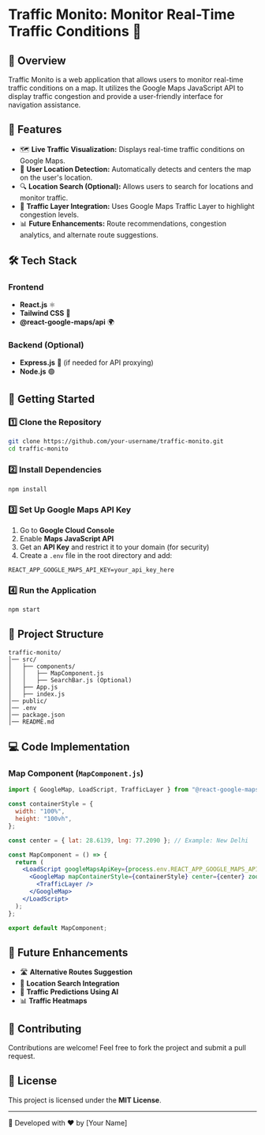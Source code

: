# Traffic Monito: Monitor Real-Time Traffic Conditions 🚦

## 📌 Overview

Traffic Monito is a web application that allows users to monitor real-time traffic conditions on a map. It utilizes the Google Maps JavaScript API to display traffic congestion and provide a user-friendly interface for navigation assistance.

## 🚀 Features

- 🗺 **Live Traffic Visualization:** Displays real-time traffic conditions on Google Maps.
- 📍 **User Location Detection:** Automatically detects and centers the map on the user's location.
- 🔍 **Location Search (Optional):** Allows users to search for locations and monitor traffic.
- 🚦 **Traffic Layer Integration:** Uses Google Maps Traffic Layer to highlight congestion levels.
- 📊 **Future Enhancements:** Route recommendations, congestion analytics, and alternate route suggestions.

## 🛠 Tech Stack

### Frontend

- **React.js** ⚛️
- **Tailwind CSS** 🎨
- **@react-google-maps/api** 🌍

### Backend (Optional)

- **Express.js** 🚀 (if needed for API proxying)
- **Node.js** 🟢

## 📖 Getting Started

### 1️⃣ Clone the Repository

```sh
git clone https://github.com/your-username/traffic-monito.git
cd traffic-monito
```

### 2️⃣ Install Dependencies

```sh
npm install
```

### 3️⃣ Set Up Google Maps API Key

1. Go to **Google Cloud Console**
2. Enable **Maps JavaScript API**
3. Get an **API Key** and restrict it to your domain (for security)
4. Create a `.env` file in the root directory and add:

```env
REACT_APP_GOOGLE_MAPS_API_KEY=your_api_key_here
```

### 4️⃣ Run the Application

```sh
npm start
```

## 📂 Project Structure

```
traffic-monito/
│── src/
│   ├── components/
│   │   ├── MapComponent.js
│   │   ├── SearchBar.js (Optional)
│   ├── App.js
│   ├── index.js
│── public/
│── .env
│── package.json
│── README.md
```

## 💻 Code Implementation

### Map Component (`MapComponent.js`)

```jsx
import { GoogleMap, LoadScript, TrafficLayer } from "@react-google-maps/api";

const containerStyle = {
  width: "100%",
  height: "100vh",
};

const center = { lat: 28.6139, lng: 77.2090 }; // Example: New Delhi

const MapComponent = () => {
  return (
    <LoadScript googleMapsApiKey={process.env.REACT_APP_GOOGLE_MAPS_API_KEY}>
      <GoogleMap mapContainerStyle={containerStyle} center={center} zoom={12}>
        <TrafficLayer />
      </GoogleMap>
    </LoadScript>
  );
};

export default MapComponent;
```

## 🔮 Future Enhancements

- 🛣 **Alternative Routes Suggestion**
- 📍 **Location Search Integration**
- 🔄 **Traffic Predictions Using AI**
- 📊 **Traffic Heatmaps**

## 🤝 Contributing

Contributions are welcome! Feel free to fork the project and submit a pull request.

## 📜 License

This project is licensed under the **MIT License**.

---

🚀 Developed with ❤️ by [Your Name]
